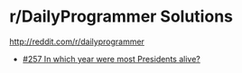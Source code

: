 # r/DailyProgrammer Solutions

http://reddit.com/r/dailyprogrammer

* [#257 In which year were most Presidents alive?](https://www.reddit.com/r/dailyprogrammer/comments/49aatn/20160307_challenge_257_easy_in_what_year_were/)